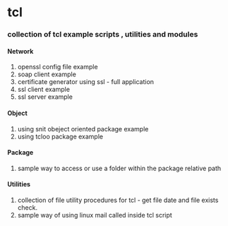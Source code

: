 tcl
===
<h3>collection of tcl example scripts , utilities and modules</h3>

<h4>Network</h4>
<ol>
<li>openssl config file example</li>
<li>soap client example</li>
<li>certificate generator using ssl - full application</li>
<li>ssl client example</li>
<li>ssl server example</li>
</ol>

<h4>Object</h4>
<ol>
<li>using snit obeject oriented package example</li>
<li>using tcloo package example</li>
</ol>

<h4>Package</h4>
<ol>
<li>sample way to access or use a folder within the package relative path</li>
</ol>

<h4>Utilities</h4>
<ol>
<li>collection of file utility procedures for tcl - get file date and file exists check.</li>
<li>sample way of using linux mail called inside tcl script</li>
</ol>
